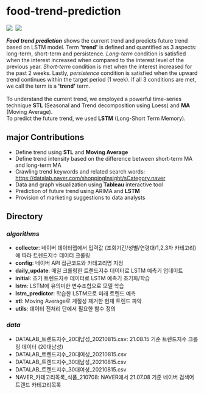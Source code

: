 <h1> food-trend-prediction </h1>
<p align="left">
  <img src="https://img.shields.io/badge/Python-3776AB?style=flat-square&logo=Python&logoColor=white"/></a>&nbsp
  <img src="https://img.shields.io/badge/Tableau-E97627?style=flat-square&logo=Tableau&logoColor=white"/></a>
</p>
<b><i>Food trend prediction</i></b> shows the current trend and predicts future trend based on LSTM model. Term <b>'trend'</b> is defined and quantified as 3 aspects: long-term, short-term and persistence. <i>Long-term</i> condition is satisfied when the interest increased when compared to the interest level of the previous year. <i>Short-term</i> condition is met when the interest increased for the past 2 weeks. Lastly, <i>persistence</i> condition is satisfied when the upward trend continues within the target period (1 week). If all 3 conditions are met, we call the term is a <b>'trend'</b> term. <br>
<br>
To understand the current trend, we employed a powerful time-series technique <b>STL</b> (Seasonal and Trend decomposition using Loess) and <b>MA</b> (Moving Average). <br>
To predict the future trend, we used <b>LSTM</b> (Long-Short Term Memory).


<h2> major Contributions </h2>

- Define trend using **STL** and **Moving Average**
- Define trend intensity based on the difference between short-term MA and long-term MA
- Crawling trend keywords and related search words: https://datalab.naver.com/shoppingInsight/sCategory.naver
- Data and graph visualization using **Tableau** interactive tool
- Prediction of future trend using ARIMA and **LSTM**
- Provision of marketing suggestions to data analysts

<h2> Directory </h2>

### _algorithms_
- **collector**: 네이버 데이터랩에서 입력값 (조회기간/성별/연령대/1,2,3차 카테고리)에 따라 트렌드지수 데이터 크롤링
- **config**: 네이버 API 접근코드와 카테고리명 지정
- **daily_update**: 매일 크롤링한 트렌드지수 데이터로 LSTM 예측기 업데이트
- **initial**: 초기 트렌드지수 데이터로 LSTM 예측기 초기화/학습
- **lstm**: LSTM에 유의미한 변수조합으로 모델 학습
- **lstm_predictor**: 학습한 LSTM으로 미래 트렌드 예측
- **stl**: Moving Average로 계절성 제거한 현재 트렌드 파악
- **utils**: 데이터 전처리 단에서 필요한 함수 정의


### _data_
- DATALAB_트렌드지수_20대남성_20210815.csv: 21.08.15 기준 트렌드지수 크롤링 데이터 (20대남성)
- DATALAB_트렌드지수_20대여성_20210815.csv
- DATALAB_트렌드지수_30대남성_20210815.csv
- DATALAB_트렌드지수_30대여성_20210815.csv
- NAVER_카테고리목록_식품_210708: NAVER에서 21.07.08 기준 네이버 검색어트렌드 카테고리목록
